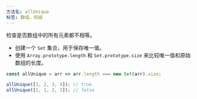 ```yaml
---
方法名: allUnique
标签: 数组，初级
---
```


检查是否数组中的所有元素都不相等。

- 创建一个 `Set` 集合，用于保存唯一值。
- 使用 `Array.prototype.length` 和 `Set.prototype.size` 来比较唯一值和原始数组的长度。

```js
const allUnique = arr => arr.length === new Set(arr).size;
```

```js
allUnique([1, 2, 3, 4]); // true
allUnique([1, 1, 2, 3]); // false
```
